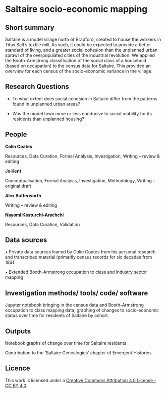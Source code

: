 # Saltaire socio-economic mapping


## Short summary
Saltaire is a model village north of Bradford, created to house the workers in Titus Salt’s textile mill. As such, it could be expected to provide a better standard of living, and a greater social cohesion than the unplanned urban sprawl of the overpopulated cities of the industrial revolution. We applied the Booth-Armstrong classification of the social class of a household (based on occupation) to the census data for Saltaire. This provided an overview for each census of the socio-economic variance in the village.

## Research Questions 

- To what extent does social cohesion in Saltaire differ from the patterns found in unplanned urban areas? 


- Was the model town more or less conducive to social mobility for its residents than unplanned housing?


## People


**Colin Coates** 

Resources, Data Curation, Formal Analysis, Investigation, Writing – review & editing


**Jo Kent** 

Conceptualisation, Formal Analysis, Investigation, Methodology, Writing – original draft


**Alex Butterworth**

Writing – review & editing

**Nayomi Kasturchi-Arachchi**

Resources, Data Curation, Validation


## Data sources 

•	Private data sources loaned by Colin Coates from his personal research and transcribed material (primarily census records for six decades from 1861


•	Extended Booth-Armstrong occupation to class and industry sector mapping



## Investigation methods/ tools/ code/ software 

Jupyter notebook bringing in the census data and Booth-Armstrong occupation to class mapping data, graphing of changes to socio-economic status over time for residents of Saltaire by cohort.

## Outputs  

Notebook graphs of change over time for Saltaire residents

Contribution to the ‘Saltaire Genealogies’ chapter of Emergent Histories



## Licence 
This work is licensed under a [Creative Commons Attribution 4.0 License - CC BY 4.0](https://creativecommons.org/licenses/by/4.0/).
